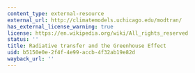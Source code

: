 ```yaml
---
content_type: external-resource
external_url: http://climatemodels.uchicago.edu/modtran/
has_external_license_warning: true
license: https://en.wikipedia.org/wiki/All_rights_reserved
status: ''
title: Radiative transfer and the Greenhouse Effect
uid: b5150e0e-2f4f-4e99-accb-4f32ab19e82d
wayback_url: ''
---
```

